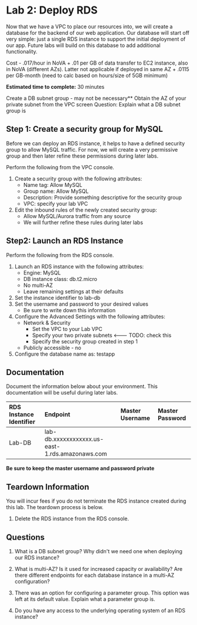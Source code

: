 # Lab 2: Deploy RDS

Now that we have a VPC to place our resources into, we will create a database for the backend of our web application. Our database will start off very simple: just a single RDS instance to support the initial deployment of our app. Future labs will build on this database to add additional functionality.

Cost - .017/hour in NoVA + .01 per GB of data transfer to EC2 instance, also in NoVA (different AZs). Latter not applicable if deployed in same AZ + .0115 per GB-month (need to calc based on hours/size of 5GB minimum)

**Estimated time to complete:** 30 minutes

Create a DB subnet group - may not be necessary**
  Obtain the AZ of your private subnet from the VPC screen
  Question: Explain what a DB subnet group is

## Step 1: Create a security group for MySQL

Before we can deploy an RDS instance, it helps to have a defined security group to allow MySQL traffic. For now, we will create a very permissive group and then later refine these permissions during later labs.

Perform the following from the VPC console.

1. Create a security group with the following attributes:
    * Name tag: Allow MySQL
    * Group name: Allow MySQL
    * Description: Provide something descriptive for the security group
    * VPC: specify your lab VPC
2. Edit the inbound rules of the newly created security group:
    * Allow MySQL/Aurora traffic from any source
    * We will further refine these rules during later labs

## Step2: Launch an RDS Instance

Perform the following from the RDS console.

1. Launch an RDS instance with the following attributes:
    * Engine: MySQL
    * DB instance class: db.t2.micro
    * No multi-AZ
    * Leave remaining settings at their defaults
2. Set the instance identifier to lab-db
3. Set the username and password to your desired values
    * Be sure to write down this information
4. Configure the Advanced Settings with the following attributes:
    * Network & Security
      * Set the VPC to your Lab VPC
      * Specify your two private subnets <--- TODO: check this
      * Specify the security group created in step 1
    * Publicly accessible - no
5. Configure the database name as: testapp

## Documentation

Document the information below about your environment. This documentation will be useful during later labs.

| RDS Instance Identifier    | Endpoint                                        | Master Username | Master Password |
| :------------------------- | :---------------------------------------------- | :-------------- | :-------------- |
| Lab-DB                     | lab-db.xxxxxxxxxxxx.us-east-1.rds.amazonaws.com |                 |                 |

**Be sure to keep the master username and password private**

## Teardown Information

You will incur fees if you do not terminate the RDS instance created during this lab. The teardown process is below.

1. Delete the RDS instance from the RDS console.

## Questions

1. What is a DB subnet group? Why didn't we need one when deploying our RDS instance?

2. What is multi-AZ? Is it used for increased capacity or availability? Are there different endpoints for each database instance in a multi-AZ configuration?

3. There was an option for configuring a parameter group. This option was left at its default value. Explain what a parameter group is.

4. Do you have any access to the underlying operating system of an RDS instance?

